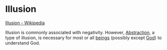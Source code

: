 # Illusion

[Illusion - Wikipedia](https://en.wikipedia.org/wiki/Illusion)

Illusion is commonly associated with negativity. However, [Abstraction](./abstraction), a type of illusion, is necessary for most or all [beings](./being.md) (possibly except [God](./god.md)) to understand God.
